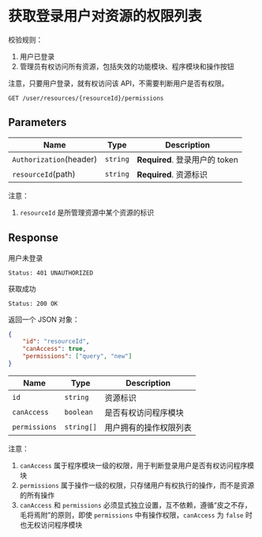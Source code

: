 # 获取登录用户对资源的权限列表

校验规则：

1. 用户已登录
2. 管理员有权访问所有资源，包括失效的功能模块、程序模块和操作按钮

注意，只要用户登录，就有权访问该 API，不需要判断用户是否有权限。

```text
GET /user/resources/{resourceId}/permissions
```

## Parameters

| Name                    | Type     | Description                    |
| ----------------------- | -------- | ------------------------------ |
| `Authorization`(header) | `string` | **Required**. 登录用户的 token |
| `resourceId`(path)      | `string` | **Required**. 资源标识         |


注意：

1. `resourceId` 是所管理资源中某个资源的标识

## Response

用户未登录

```text
Status: 401 UNAUTHORIZED
```

获取成功

```text
Status: 200 OK
```

返回一个 JSON 对象：

```json
{
    "id": "resourceId",
    "canAccess": true,
    "permissions": ["query", "new"]
}
```

| Name          | Type       | Description            |
| ------------- | ---------- | ---------------------- |
| `id`          | `string`   | 资源标识               |
| `canAccess`   | `boolean`  | 是否有权访问程序模块   |
| `permissions` | `string[]` | 用户拥有的操作权限列表 |

注意：

1. `canAccess` 属于程序模块一级的权限，用于判断登录用户是否有权访问程序模块
2. `permissions` 属于操作一级的权限，只存储用户有权执行的操作，而不是资源的所有操作
3. `canAccess` 和 `permissions` 必须显式独立设置，互不依赖，遵循“皮之不存，毛将焉附”的原则，即使 `permissions` 中有操作权限，`canAccess` 为 `false` 时也无权访问程序模块
